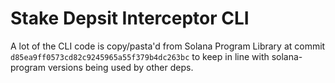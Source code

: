 # Stake Depsit Interceptor CLI

A lot of the CLI code is copy/pasta'd from Solana Program Library at commit `d85ea9ff0573cd82c9245965a55f379b4dc263bc` to keep in line with solana-program versions being used by other deps.